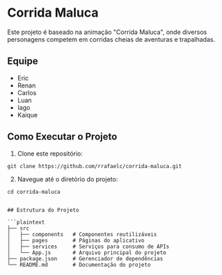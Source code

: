 # Corrida Maluca

Este projeto é baseado na animação "Corrida Maluca", onde diversos personagens competem em corridas
cheias de aventuras e trapalhadas.

## Equipe
- Eric
- Renan
- Carlos
- Luan
- Iago
- Kaique


## Como Executar o Projeto
1. Clone este repositório:
```
git clone https://github.com/rrafaelc/corrida-maluca.git
```
2. Navegue até o diretório do projeto:
```
cd corrida-maluca


## Estrutura do Projeto

```plaintext
├── src
│   ├── components   # Componentes reutilizáveis
│   ├── pages        # Páginas do aplicativo
│   ├── services     # Serviços para consumo de APIs
│   └── App.js       # Arquivo principal do projeto
├── package.json     # Gerenciador de dependências
└── README.md        # Documentação do projeto
```